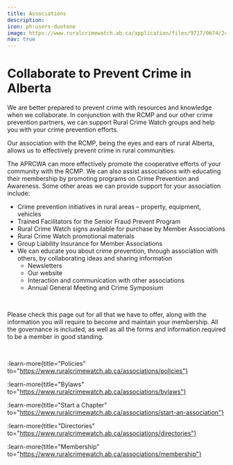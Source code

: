 ```yaml
---
title: Associations
description: 
icon: ph:users-duotone
image: https://www.ruralcrimewatch.ab.ca/application/files/9717/0674/2451/crimewatch-socialshare.jpg
nav: true
---
```


# Collaborate to Prevent Crime in Alberta

We are better prepared to prevent crime with resources and knowledge when we collaborate. In conjunction with the RCMP and our other crime prevention partners, we can support Rural Crime Watch groups and help you with your crime prevention efforts.

Our association with the RCMP, being the eyes and ears of rural Alberta, allows us to effectively prevent crime in rural communities.

The APRCWA can more effectively promote the cooperative efforts of your community with the RCMP. We can also assist associations with educating their membership by promoting programs on Crime Prevention and Awareness. Some other areas we can provide support for your association include:

- Crime prevention initiatives in rural areas – property, equipment, vehicles
- Trained Facilitators for the Senior Fraud Prevent Program
- Rural Crime Watch signs available for purchase by Member Associations
- Rural Crime Watch promotional materials
- Group Liability Insurance for Member Associations
- We can educate you about crime prevention, through association with others, by collaborating ideas and sharing information
  - Newsletters
  - Our website
  - Interaction and communication with other associations
  - Annual General Meeting and Crime Symposium

<br>

Please check this page out for all that we have to offer, along with the information you will require to become and maintain your membership. All the governance is included, as well as all the forms and information required to be a member in good standing.


<br>

:learn-more{title="Policies" to="https://www.ruralcrimewatch.ab.ca/associations/policies"}

:learn-more{title="Bylaws" to="https://www.ruralcrimewatch.ab.ca/associations/bylaws"}

:learn-more{title="Start a Chapter" to="https://www.ruralcrimewatch.ab.ca/associations/start-an-association"}

:learn-more{title="Directories" to="https://www.ruralcrimewatch.ab.ca/associations/directories"}

:learn-more{title="Membership" to="https://www.ruralcrimewatch.ab.ca/associations/membership"}
